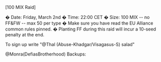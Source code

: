 [100 MIX Raid]

� Date: Friday, March 2nd
� Time: 22:00 CET
� Size: 100 MIX -- no FF&FW -- max 50 per type
� Make sure you have read the EU Alliance common rules pinned.
� Planting FF during this raid will incur a 10-seed penalty at the end.

To sign up write "@Thal (Abuse-Khadgar/Visagasus-S) salad"

@Monra(DefiasBrotherhood)
Backups:
